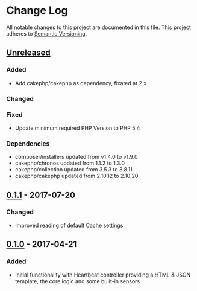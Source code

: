 # Change Log
All notable changes to this project are documented in this file.
This project adheres to [Semantic Versioning](http://semver.org/).

## [Unreleased](https://github.com/orca-services/cakephp-heartbeat/compare/0.1.1...master)
### Added
- Add cakephp/cakephp as dependency, fixated at 2.x

### Changed

### Fixed
- Update minimum required PHP Version to PHP 5.4

### Dependencies
- composer/installers updated from v1.4.0 to v1.9.0
- cakephp/chronos updated from 1.1.2 to 1.3.0
- cakephp/collection updated from 3.5.3 to 3.8.11
- cakephp/cakephp updated from 2.10.12 to 2.10.20

## [0.1.1](https://github.com/orca-services/cakephp-heartbeat/releases/tag/0.1.1) - 2017-07-20
### Changed
-  Improved reading of default Cache settings

## [0.1.0](https://github.com/orca-services/cakephp-heartbeat/releases/tag/0.1.0) - 2017-04-21
### Added
- Initial functionality with Heartbeat controller providing a HTML & JSON template, the core logic and some built-in sensors
